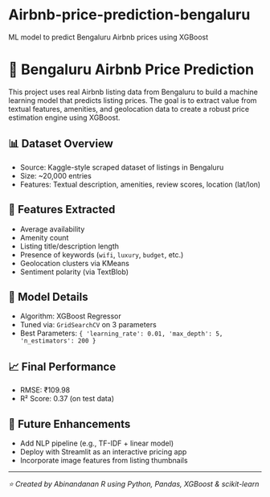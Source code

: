 # Airbnb-price-prediction-bengaluru
ML model to predict Bengaluru Airbnb prices using XGBoost

# 🏡 Bengaluru Airbnb Price Prediction

This project uses real Airbnb listing data from Bengaluru to build a machine learning model that predicts listing prices. The goal is to extract value from textual features, amenities, and geolocation data to create a robust price estimation engine using XGBoost.

## 📊 Dataset Overview
- Source: Kaggle-style scraped dataset of listings in Bengaluru
- Size: ~20,000 entries
- Features: Textual description, amenities, review scores, location (lat/lon)

## 🧠 Features Extracted
- Average availability
- Amenity count
- Listing title/description length
- Presence of keywords (`wifi`, `luxury`, `budget`, etc.)
- Geolocation clusters via KMeans
- Sentiment polarity (via TextBlob)

## 🔧 Model Details
- Algorithm: XGBoost Regressor
- Tuned via: `GridSearchCV` on 3 parameters
- Best Parameters: `{ 'learning_rate': 0.01, 'max_depth': 5, 'n_estimators': 200 }`

## 📈 Final Performance
- RMSE: ₹109.98  
- R² Score: 0.37 (on test data)

## 📌 Future Enhancements
- Add NLP pipeline (e.g., TF-IDF + linear model)
- Deploy with Streamlit as an interactive pricing app
- Incorporate image features from listing thumbnails

---

_⭐ Created by Abinandanan R using Python, Pandas, XGBoost & scikit-learn_
